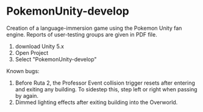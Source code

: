 # PokemonUnity-develop
Creation of a language-immersion game using the Pokemon Unity fan engine.
Reports of user-testing groups are given in PDF file.

1) download Unity 5.x
2) Open Project
3) Select "PokemonUnity-develop"

Known bugs:
1) Before Ruta 2, the Professor Event collision trigger resets after entering and exiting any building. To sidestep this, step left or right when passing by again.
2) Dimmed lighting effects after exiting building into the Overworld.
